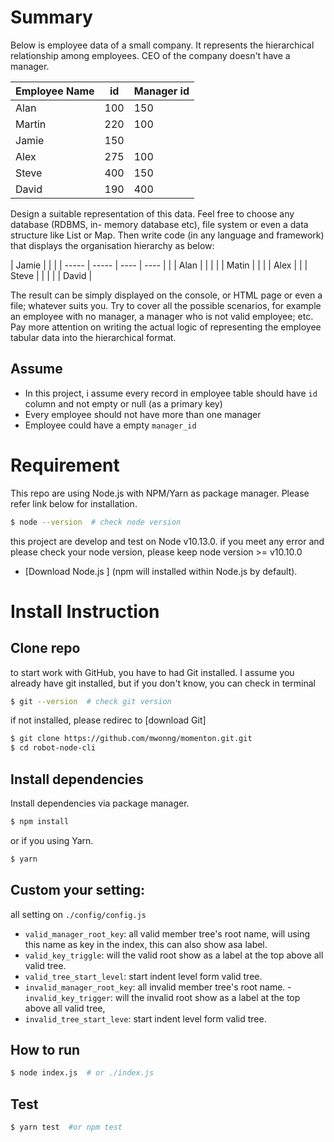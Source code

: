 # Summary
Below is employee data of a small company.
It represents the hierarchical relationship among employees. CEO of the company doesn't have a manager.

| Employee Name | id | Manager id |
| ----- | -----| ----|
| Alan | 100 | 150 |
| Martin | 220 | 100 |
| Jamie | 150 | |
| Alex | 275 | 100 |
| Steve | 400 | 150 |
| David | 190 | 400 |

Design a suitable representation of this data. Feel free to choose any database (RDBMS, in- memory database etc), file system or even a data structure like List or Map. Then write code (in any language and framework) that displays the organisation hierarchy as below:

| Jamie | | |
| ----- | ----- | ---- | ---- |
| | Alan | |
| | | Matin |
| | | Alex |
| | Steve | |
| | | David |

The result can be simply displayed on the console, or HTML page or even a file; whatever suits you.
Try to cover all the possible scenarios, for example an employee with no manager, a manager who is not valid employee; etc.
Pay more attention on writing the actual logic of representing the employee tabular data into the hierarchical format.

## Assume
- In this project, i assume every record in employee table should have `id` column and not empty or null (as a primary key)
- Every employee should not have more than one manager
- Employee could have a empty `manager_id`

# Requirement
This repo are using Node.js with NPM/Yarn as package manager. Please refer link below for installation.

```bash
$ node --version  # check node version
```
this project are develop and test on Node v10.13.0. if you meet any error and please check your node version, please keep node version >= v10.10.0

- [Download Node.js ] (npm will installed within Node.js by default).

# Install Instruction

## Clone repo
to start work with GitHub, you have to had Git installed. I assume you already have git installed, but if you don't know, you can check in terminal

```bash
$ git --version  # check git version
```

if not installed, please redirec to [download Git]

```bash
$ git clone https://github.com/mwonng/momenton.git.git
$ cd robot-node-cli
```
## Install dependencies

Install dependencies via package manager.

```bash
$ npm install
```

or if you using Yarn.

```bash
$ yarn
```
## Custom your setting:

all setting on `./config/config.js`

- `valid_manager_root_key`: all valid member tree's root name, will using this name as key in the index, this can also show asa label.
- `valid_key_triggle`: will the valid root show as a label at the top above all valid tree.
- `valid_tree_start_level`: start indent level form valid tree.
- `invalid_manager_root_key`: all invalid member tree's root name.
-`invalid_key_trigger`: will the invalid root show as a label at the top above all valid tree,
- `invalid_tree_start_leve`: start indent level form valid tree.

## How to run

```bash
$ node index.js  # or ./index.js
```

## Test

```bash
$ yarn test  #or npm test
```